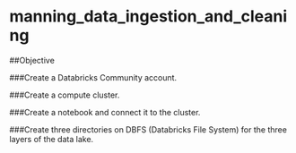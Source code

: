 # manning_data_ingestion_and_cleaning

##Objective

###Create a Databricks Community account.

###Create a compute cluster.

###Create a notebook and connect it to the cluster.

###Create three directories on DBFS (Databricks File System) for the three layers of the data lake.
